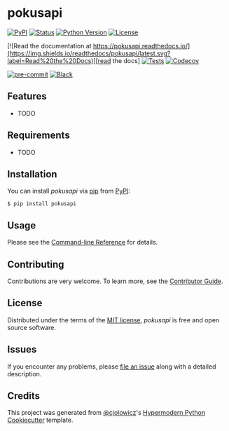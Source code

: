 # pokusapi

[![PyPI](https://img.shields.io/pypi/v/pokusapi.svg)][pypi_]
[![Status](https://img.shields.io/pypi/status/pokusapi.svg)][status]
[![Python Version](https://img.shields.io/pypi/pyversions/pokusapi)][python version]
[![License](https://img.shields.io/pypi/l/pokusapi)][license]

[![Read the documentation at https://pokusapi.readthedocs.io/](https://img.shields.io/readthedocs/pokusapi/latest.svg?label=Read%20the%20Docs)][read the docs]
[![Tests](https://github.com/cjolowicz/pokusapi/workflows/Tests/badge.svg)][tests]
[![Codecov](https://codecov.io/gh/cjolowicz/pokusapi/branch/main/graph/badge.svg)][codecov]

[![pre-commit](https://img.shields.io/badge/pre--commit-enabled-brightgreen?logo=pre-commit&logoColor=white)][pre-commit]
[![Black](https://img.shields.io/badge/code%20style-black-000000.svg)][black]

[pypi_]: https://pypi.org/project/pokusapi/
[status]: https://pypi.org/project/pokusapi/
[python version]: https://pypi.org/project/pokusapi
[read the docs]: https://pokusapi.readthedocs.io/
[tests]: https://github.com/cjolowicz/pokusapi/actions?workflow=Tests
[codecov]: https://app.codecov.io/gh/cjolowicz/pokusapi
[pre-commit]: https://github.com/pre-commit/pre-commit
[black]: https://github.com/psf/black

## Features

- TODO

## Requirements

- TODO

## Installation

You can install _pokusapi_ via [pip] from [PyPI]:

```console
$ pip install pokusapi
```

## Usage

Please see the [Command-line Reference] for details.

## Contributing

Contributions are very welcome.
To learn more, see the [Contributor Guide].

## License

Distributed under the terms of the [MIT license][license],
_pokusapi_ is free and open source software.

## Issues

If you encounter any problems,
please [file an issue] along with a detailed description.

## Credits

This project was generated from [@cjolowicz]'s [Hypermodern Python Cookiecutter] template.

[@cjolowicz]: https://github.com/cjolowicz
[pypi]: https://pypi.org/
[hypermodern python cookiecutter]: https://github.com/cjolowicz/cookiecutter-hypermodern-python
[file an issue]: https://github.com/cjolowicz/pokusapi/issues
[pip]: https://pip.pypa.io/

<!-- github-only -->

[license]: https://github.com/cjolowicz/pokusapi/blob/main/LICENSE
[contributor guide]: https://github.com/cjolowicz/pokusapi/blob/main/CONTRIBUTING.md
[command-line reference]: https://pokusapi.readthedocs.io/en/latest/usage.html

